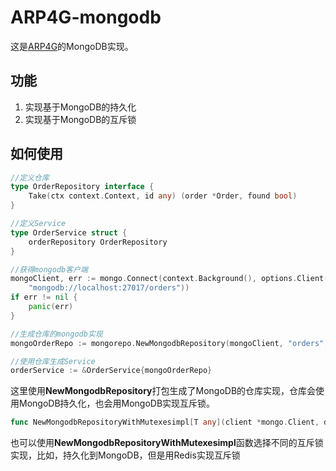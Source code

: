 # ARP4G-mongodb
这是[ARP4G](https://github.com/zhengchengdong/ARP4G)的MongoDB实现。

## 功能
1. 实现基于MongoDB的持久化
2. 实现基于MongoDB的互斥锁
## 如何使用
```go
//定义仓库
type OrderRepository interface {
	Take(ctx context.Context, id any) (order *Order, found bool)
}

//定义Service
type OrderService struct {
	orderRepository OrderRepository
}

//获得mongodb客户端
mongoClient, err := mongo.Connect(context.Background(), options.Client().ApplyURI(
	"mongodb://localhost:27017/orders"))
if err != nil {
	panic(err)
}

//生成仓库的mongodb实现
mongoOrderRepo := mongorepo.NewMongodbRepository(mongoClient, "orders", "Order", func() *Order { return &Order{} })

//使用仓库生成Service
orderService := &OrderService{mongoOrderRepo}
```
这里使用**NewMongodbRepository**打包生成了MongoDB的仓库实现，仓库会使用MongoDB持久化，也会用MongoDB实现互斥锁。

```go
func NewMongodbRepositoryWithMutexesimpl[T any](client *mongo.Client, database string, collection string, newEmptyEntity arp.NewZeroEntity[T], mutexesimpl arp.Mutexes) arp.QueryRepository[T]
```
也可以使用**NewMongodbRepositoryWithMutexesimpl**函数选择不同的互斥锁实现，比如，持久化到MongoDB，但是用Redis实现互斥锁
